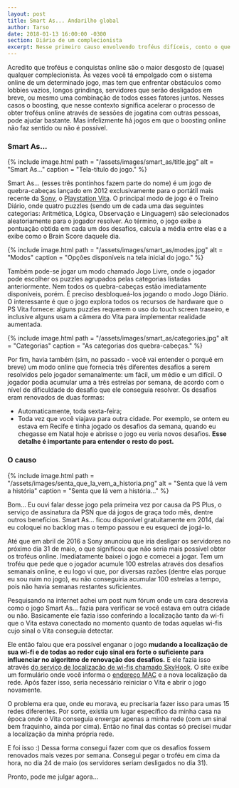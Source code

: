 ```yaml
---
layout: post
title: Smart As... Andarilho global
author: Tarso
date: 2018-01-13 16:00:00 -0300
section: Diário de um complecionista
excerpt: Nesse primeiro causo envolvendo troféus difíceis, conto o que precisei fazer para pegar os troféus online do jogo Smart As..., do PS Vita antes que os servidores fossem desligados.
---
```


Acredito que troféus e conquistas online são o maior desgosto de (quase) qualquer complecionista. Às vezes você tá empolgado com o sistema online de um determinado jogo, mas tem que enfrentar obstáculos como lobbies vazios, longos grindings, servidores que serão desligados em breve, ou mesmo uma combinação de todos esses fatores juntos. Nesses casos o boosting, que nesse contexto significa acelerar o processo de obter troféus online através de sessões de jogatina com outras pessoas, pode ajudar bastante. Mas infelizmente há jogos em que o boosting online não faz sentido ou não é possível.

### Smart As...

{%
  include image.html
  path = "/assets/images/smart_as/title.jpg"
  alt = "Smart As..."
  caption = "Tela-título do jogo."
%}

Smart As... (esses três pontinhos fazem parte do nome) é um jogo de quebra-cabeças lançado em 2012 exclusivamente para o portátil mais recente da [Sony](https://pt.wikipedia.org/wiki/Sony_Interactive_Entertainment), o [Playstation Vita](https://pt.wikipedia.org/wiki/PlayStation_Vita). O principal modo de jogo é o Treino Diário, onde quatro puzzles (sendo um de cada uma das seguintes categorias: Aritmética, Lógica, Observação e Linguagem) são selecionados aleatoriamente para o jogador resolver. Ao término, o jogo exibe a pontuação obtida em cada um dos desafios, calcula a média entre elas e a exibe como o Brain Score daquele dia.

{%
  include image.html
  path = "/assets/images/smart_as/modes.jpg"
  alt = "Modos"
  caption = "Opções disponíveis na tela inicial do jogo."
%}

Também pode-se jogar um modo chamado Jogo Livre, onde o jogador pode escolher os puzzles agrupados pelas categorias listadas anteriormente. Nem todos os quebra-cabeças estão imediatamente disponíveis, porém. É preciso desbloqueá-los jogando o modo Jogo Diário. O interessante é que o jogo explora todos os recursos de hardware que o PS Vita fornece: alguns puzzles requerem o uso do touch screen traseiro, e inclusive alguns usam a câmera do Vita para implementar realidade aumentada.

{%
  include image.html
  path = "/assets/images/smart_as/categories.jpg"
  alt = "Categorias"
  caption = "As categorias dos quebra-cabeças."
%}

Por fim, havia também (sim, no passado - você vai entender o porquê em breve) um modo online que fornecia três diferentes desafios a serem resolvidos pelo jogador semanalmente: um fácil, um médio e um difícil. O jogador podia acumular uma a três estrelas por semana, de acordo com o nível de dificuldade do desafio que ele conseguia resolver. Os desafios eram renovados de duas formas:

- Automaticamente, toda sexta-feira;
- Toda vez que você viajava para outra cidade. Por exemplo, se ontem eu estava em Recife e tinha jogado os desafios da semana, quando eu chegasse em Natal hoje e abrisse o jogo eu veria novos desafios. **Esse detalhe é importante para entender o resto do post.**

### O causo

{%
  include image.html
  path = "/assets/images/senta_que_la_vem_a_historia.png"
  alt = "Senta que lá vem a história"
  caption = "Senta que lá vem a história..."
%}

Bom... Eu ouvi falar desse jogo pela primeira vez por causa da PS Plus, o serviço de assinatura da PSN que dá jogos de graça todo mês, dentre outros benefícios. Smart As... ficou disponível gratuitamente em 2014, daí eu coloquei no backlog mas o tempo passou e eu esqueci de jogá-lo.

Até que em abril de 2016 a Sony anunciou que iria desligar os servidores no próximo dia 31 de maio, o que significou que não seria mais possível obter os troféus online. Imediatamente baixei o jogo e comecei a jogar. Tem um troféu que pede que o jogador acumule 100 estrelas através dos desafios semanais online, e eu logo vi que, por diversas razões (dentre elas porque eu sou ruim no jogo), eu não conseguiria acumular 100 estrelas a tempo, pois não havia semanas restantes suficientes.

Pesquisando na internet achei um post num fórum onde um cara descrevia como o jogo Smart As... fazia para verificar se você estava em outra cidade ou não. Basicamente ele fazia isso conferindo a localização tanto da wi-fi que o Vita estava conectado no momento quanto de todas aquelas wi-fis cujo sinal o Vita conseguia detectar.

Ele então falou que era possível enganar o jogo **mudando a localização de sua wi-fi e de todas ao redor cujo sinal era forte o suficiente para influenciar no algoritmo de renovação dos desafios.** E ele fazia isso através [do serviço de localização de wi-fis chamado SkyHook](http://www.skyhookwireless.com/submit-access-point). O site exibe um formulário onde você informa o [endereço MAC](https://pt.wikipedia.org/wiki/Endere%C3%A7o_MAC) e a nova localização da rede. Após fazer isso, seria necessário reiniciar o Vita e abrir o jogo novamente.

O problema era que, onde eu morava, eu precisaria fazer isso para umas 15 redes diferentes. Por sorte, existia um lugar específico da minha casa na época onde o Vita conseguia enxergar apenas a minha rede (com um sinal bem fraquinho, ainda por cima). Então no final das contas só precisei mudar a localização da minha própria rede.

E foi isso :) Dessa forma consegui fazer com que os desafios fossem renovados mais vezes por semana. Consegui pegar o troféu em cima da hora, no dia 24 de maio (os servidores seriam desligados no dia 31).

Pronto, pode me julgar agora...
